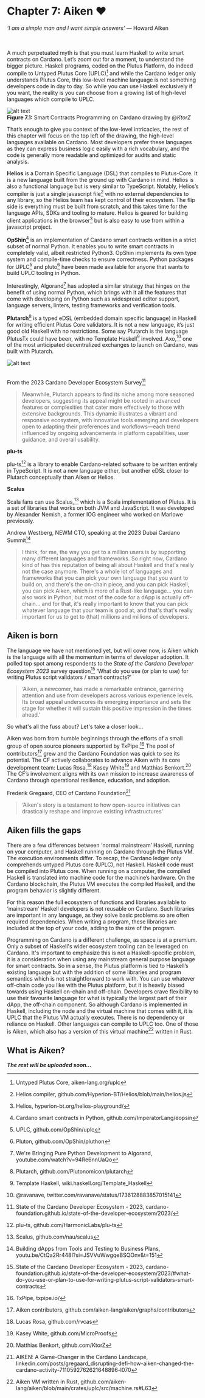 # Chapter 7: Aiken ❤️

*‘I am a simple man and I want simple answers’* ― Howard Aiken

<br><br>
A much perpetuated myth is that you must learn Haskell to write smart contracts on Cardano. Let’s zoom out for a moment, to understand the bigger picture. Haskell programs, coded on the Plutus Platform, do indeed compile to Untyped Plutus Core (UPLC)[^01] and while the Cardano ledger only understands Plutus Core, this low-level machine language is not something developers code in day to day. So while you can use Haskell exclusively if you want, the reality is you can choose from a growing list of high-level languages which compile to UPLC. 

![alt text](https://github.com/johnnygreeney/CardanoForTheMasses/blob/main/images/fig71.png "figure 7.1")
<br>**Figure 7.1:** Smart Contracts Programming on Cardano drawing by @_KtorZ_ 

That’s enough to give you context of the low-level intricacies, the rest of this chapter will focus on the top left of the drawing, the high-level languages available on Cardano. Most developers prefer these languages as they can express business logic easily with a rich vocabulary, and the code is generally more readable and optimized for audits and static analysis.

**Helios** is a Domain Specific Language (DSL) that compiles to Plutus-Core. It is a new language built from the ground up with Cardano in mind. Helios is also a functional language but is very similar to TypeScript. Notably, Helios’s compiler is just a single javascript file[^02] with no external dependencies to any library, so the Helios team has kept control of their ecosystem. The flip side is everything must be built from scratch, and this takes time for the language APIs, SDKs and tooling to mature. Helios is geared for building client applications in the browser[^03] but is also easy to use from within a javascript project.  

**OpShin**[^04] is an implementation of Cardano smart contracts written in a strict subset of normal Python. It enables you to write smart contracts in completely valid, albeit restricted Python3. OpShin implements its own type system and compile-time checks to ensure correctness. Python packages for UPLC[^05] and pluto[^06] have been made available for anyone that wants to build UPLC tooling in Python. 

Interestingly, Algorand[^07] has adopted a similar strategy that hinges on the benefit of using normal Python, which brings with it all the features that come with developing on Python such as widespread editor support, language servers, linters, testing frameworks and verification tools. 

**Plutarch**[^08] is a typed eDSL (embedded domain specific language) in Haskell for writing efficient Plutus Core validators. It is not a new language, it’s just good old Haskell with no restrictions. Some say Plutarch is the language PlutusTx could have been, with no Template Haskell[^09] involved. Axo,[^10] one of the most anticipated decentralized exchanges to launch on Cardano, was built with Plutarch. 

![alt text](https://github.com/johnnygreeney/CardanoForTheMasses/blob/main/images/jarek.png "Axo tweet")

<br>From the 2023 Cardano Developer Ecosystem Survey[^11]

> Meanwhile, Plutarch appears to find its niche among more seasoned developers, suggesting its appeal might be rooted in advanced features or complexities that cater more effectively to those with extensive backgrounds. This dynamic illustrates a vibrant and responsive ecosystem, with innovative tools emerging and developers open to adapting their preferences and workflows—each trend influenced by ongoing advancements in platform capabilities, user guidance, and overall usability.

**plu-ts**

plu-ts[^12] is a library to enable Cardano-related software to be written entirely in TypeScript. It is not a new language either, but another eDSL closer to Plutarch conceptually than Aiken or Helios.

**Scalus**

Scala fans can use Scalus,[^13] which is a Scala implementation of Plutus. It is a set of libraries that works on both JVM and JavaScript. It was developed by Alexander Nemish, a former IOG engineer who worked on Marlowe previously. 

Andrew Westberg, NEWM CTO, speaking at the 2023 Dubai Cardano Summit[^14]

>I think, for me, the way you get to a million users is by supporting many different languages and frameworks. So right now, Cardano kind of has this reputation of being all about Haskell and that's really not the case anymore. There's a whole lot of languages and frameworks that you can pick your own language that you want to build on, and there's the on-chain piece, and you can pick Haskell, you can pick Aiken, which is more of a Rust-like language... you can also work in Python, but most of the code for a dApp is actually off-chain... and for that, it's really important to know that you can pick whatever language that your team is good at, and that's that's really important for us to get to (that) millions and millions of developers.

## Aiken is born

The language we have not mentioned yet, but will cover now, is Aiken which is the language with all the momentum in terms of developer adoption. It polled top spot among respondents to the *State of the Cardano Developer Ecosystem 2023* survey question[^15] ‘What do you use (or plan to use) for writing Plutus script validators / smart contracts?’
 
>‘Aiken, a newcomer, has made a remarkable entrance, garnering attention and use from developers across various experience levels. Its broad appeal underscores its emerging importance and sets the stage for whether it will sustain this positive impression in the times ahead.’

So what's all the fuss about? Let's take a closer look…

Aiken was born from humble beginnings through the efforts of a small group of open source pioneers supported by TxPipe.[^16] The pool of contributors[^17] grew and the Cardano Foundation was quick to see its potential. The CF actively collaborates to advance Aiken with its core development team: Lucas Rosa,[^18] Kasey White[^19] and Matthias Benkort.[^20] The CF’s involvement aligns with its own mission to increase awareness of Cardano through operational resilience, education, and adoption.

Frederik Gregaard, CEO of Cardano Foundation[^21]

>‘Aiken's story is a testament to how open-source initiatives can drastically reshape and improve existing infrastructures’

## Aiken fills the gaps

There are a few differences between ‘normal mainstream’ Haskell, running on your computer, and Haskell running on Cardano through the Plutus VM. The execution environments differ. To recap, the Cardano ledger only comprehends untyped Plutus core (UPLC), not Haskell. Haskell code must be compiled into Plutus core. When running on a computer, the compiled Haskell is translated into machine code for the machine’s hardware. On the Cardano blockchain, the Plutus VM executes the compiled Haskell, and the program behavior is slightly different.

For this reason the full ecosystem of functions and libraries available to ‘mainstream’ Haskell developers is not reusable on Cardano. Such libraries are important in any language, as they solve basic problems so are often required dependencies. When writing a program, these libraries are included at the top of your code, adding to the size of the program. 

Programming on Cardano is a different challenge, as space is at a premium. Only a subset of Haskell's wider ecosystem tooling can be leveraged on Cardano. It's important to emphasize this is not a Haskell-specific problem, it is a consideration when using any mainstream general purpose language for smart contracts. 
So in a sense, the Plutus platform is tied to Haskell’s existing language but with the addition of some libraries and program semantics which is not straightforward to work with. You can use whatever off-chain code you like with the Plutus platform, but it is heavily biased towards using Haskell on-chain and off-chain. Developers crave flexibility to use their favourite language for what is typically the largest part of their dApp, the off-chain component. 
So although Cardano is implemented in Haskell, including the node and the virtual machine that comes with it, it is UPLC that the Plutus VM actually executes. There is no dependency or reliance on Haskell. Other languages can compile to UPLC too. One of those is Aiken, which also has a version of this virtual machine[^22] written in Rust.

## What is Aiken?


**_The rest will be uploaded soon..._**

[^01]: Untyped Plutus Core, aiken-lang.org/uplc
[^02]: Helios compiler, github.com/Hyperion-BT/Helios/blob/main/helios.js
[^03]: Helios, hyperion-bt.org/helios-playground/
[^04]: Cardano smart contracts in Python, github.com/ImperatorLang/eopsin
[^05]: UPLC, github.com/OpShin/uplc
[^06]: Pluton, github.com/OpShin/pluthon
[^07]: We're Bringing Pure Python Development to Algorand, youtube.com/watch?v=94Re6nnUaQo
[^08]: Plutarch, github.com/Plutonomicon/plutarch
[^09]: Template Haskell, wiki.haskell.org/Template_Haskell
[^10]: @ravanave, twitter.com/ravanave/status/1736128883857015141
[^11]: State of the Cardano Developer Ecosystem - 2023, cardano-foundation.github.io/state-of-the-developer-ecosystem/2023/
[^12]: plu-ts, github.com/HarmonicLabs/plu-ts
[^13]: Scalus, github.com/nau/scalus
[^14]: Building dApps from Tools and Testing to Business Plans, youtu.be/CtQa2Rr448I?si=JSVVuWwgqeBSQOnv&t=151
[^15]: State of the Cardano Developer Ecosystem - 2023, cardano-foundation.github.io/state-of-the-developer-ecosystem/2023/#what-do-you-use-or-plan-to-use-for-writing-plutus-script-validators-smart-contracts
[^16]: TxPipe, txpipe.io/
[^17]: Aiken contributors, github.com/aiken-lang/aiken/graphs/contributors
[^18]: Lucas Rosa, github.com/rvcas
[^19]: Kasey White, github.com/MicroProofs
[^20]: Matthias Benkort, github.com/KtorZ
[^21]: AIKEN: A Game-Changer in the Cardano Landscape, linkedin.com/posts/gregaard_disrupting-defi-how-aiken-changed-the-cardano-activity-7110592762621648896-l070
[^22]: Aiken VM written in Rust, github.com/aiken-lang/aiken/blob/main/crates/uplc/src/machine.rs#L63
[^23]: Type inference refers to the automatic detection of the type of an expression in a formal language.
[^24]: Aiken credits, aiken-lang.org/credits
[^25]: Gleam, gleam.run/
[^26]: Cardano Foundation Developer Survey 2022, cardano-foundation.github.io/state-of-the-developer-ecosystem/2022/#how-satisfied-are-you-with-the-current-state-of-the-plutus-ecosystem
[^27]: The term Opinionated software solutions relates to the level of guidance and structure a software solution provides. An opinionated solution usually comes with a predefined set of conventions, best practices and design patterns. It shephards developers in a certain direction, which can speed up development but can sometimes limit flexibility.
[^28]: Aiken Brings a Massive Cardano Smart Contract Performance Increase, youtu.be/4Y1UieAhszY?si=0CwhInAT2sR4mNXd&t=626
[^29]: A reentrancy attack occurs when a function is externally called during its execution, enabling it to be run several times in a single transaction. This usually occurs when a smart contract calls another smart contract before it resolves its state.
[^30]: A package manager provideS a method to install new dependencies (packages), manage where packages are stored on your file system, and enables you to publish your own packages.
[^31]: Lucid, lucid.spacebudz.io/
[^32]: Aiken UPLC crate, crates.io/crates/uplc
[^33]: A crate is the smallest amount of code that the Rust compiler considers at a time
[^34]: Ogmios is a lightweight bridge interface for cardano-node
[^35]: Blockfrost is an API-as-a-service that allows users to interact with Cardano and other parts of its ecosystem
[^36]: A higher-kinded type is a type that allows you to create generic structures that can work with a wide range of data types
[^37]: A type class is a type system construct that supports ad hoc polymorphism
[^38]: State of the Cardano Developer Ecosystem - 2023 survey, cardano-foundation.github.io/state-of-the-developer-ecosystem/2023/
[^39]: Rust is growing, flawless.dev/essays/rust-is-growing/
[^40]: Aiken Playground, play.aiken-lang.org/
[^41]: Plutus Contract Blueprint, cips.cardano.org/cip/CIP-0057
[^42]: CIP-0057? | Plutus Smart-Contract Blueprints, github.com/cardano-foundation/CIPs/pull/258
[^43]: Optimizing the Throughput of Cardano: The Evolution of Indigo Protocol’s Smart Contracts, indigoprotocol1.medium.com/optimizing-the-throughput-of-cardano-the-evolution-of-indigo-protocols-smart-contracts-a498ecc42823
[^44]: Lenfi V1, github.com/aadafinance/aada_v1_aiken
[^45]: CNFT Community Royalties Standard, cips.cardano.org/cip/CIP-0027
[^46]: Jpg store v3, medium.com/@jpgstorenft/unveiling-the-next-gen-smart-contract-update-for-jpg-store-2f883c913979
[^47]: MinSwap Aiken v2 Audit, lidonation.com/sw/proposals/minswap-aiken-v2-audit-f10
[^48]: SundaeSwap Aiken proposal, lidonation.com/sw/proposals/sundaeswap-aiken-smart-contracts-f10
[^49]: Aiken Brings a Massive Cardano Smart Contract Performance Increase, youtu.be/4Y1UieAhszY?si=0CwhInAT2sR4mNXd
[^50]: Aicon libraries, github.com/SundaeSwap-finance/aicone
[^51]: Surprise AMA October 8th, 2023, youtube.com/live/Bvedd--CoPw?si=7SM0TTPmYpxMXfjH&t=158
[^52]: Fortuna, github.com/aiken-lang/fortuna?tab=readme-ov-file
[^53]: Awesome Aiken, github.com/aiken-lang/awesome-aiken#readme
[^54]: Bitrue x @Cardano_CF #AMA, twitter.com/i/spaces/1mnxeRpqDBEKX
[^55]: Aiken discord, discord.gg/Vc3x8N9nz2
[^56]: Simplifying Cardano dApp development with Demeter, cardanofoundation.org/en/news/simplifying-cardano-dapp-development-with-demeter/
[^57]: John Woods on Aiken, twitter.com/JohnAlanWoods/status/1706222469856608267?t=93aSQDQ9c6GKhRW73GWzHQ&s=19
[^58]: Cardano Builder Fest, buidl.2024.cardano.org

